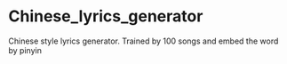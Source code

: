 # Chinese_lyrics_generator

Chinese style lyrics generator. Trained by 100 songs and embed the word by pinyin
